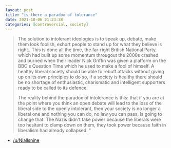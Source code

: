 ```yaml
---
layout: post
title: "is there a paradox of tolerance"
date: 2021-10-06 21:23:38
categories: [controversial, society]
---
```


> The solution to intolerant ideologies is to speak up, debate, make them look foolish, exhort people to stand up for what they believe is right.. This is done all the time, the far-right British National Party, which had built up some momentum througout the 2000s crashed and burned when their leader Nick Griffin was given a platform on the BBC's Question Time which he used to make a fool of himself. A healthy liberal society should be able to rebuff attacks without giving up on its own principles to do so, if a society is healthy there should be no shortage of enthusiastic, charismatic and intelligent supporters ready to be called to its defence.
>
> The reality behind the paradox of intolerance is this: that if you are at the point where you think an open debate will lead to the loss of the liberal side to the openly intolerant, then your society is no longer a liberal one and nothing you can do, no law you can pass, is going to change that. The Nazis didn't take power because the liberals were too hesitant to clamp down on them, they took power because faith in liberalism had already collapsed. "

- [/u/Niallsnine](https://old.reddit.com/r/TheMotte/comments/pitqan/culture_war_roundup_for_the_week_of_september_06/hcgho2a/?context=5)